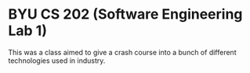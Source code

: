 # BYU CS 202 (Software Engineering Lab 1)

This was a class aimed to give a crash course into a bunch of different technologies used in industry.
